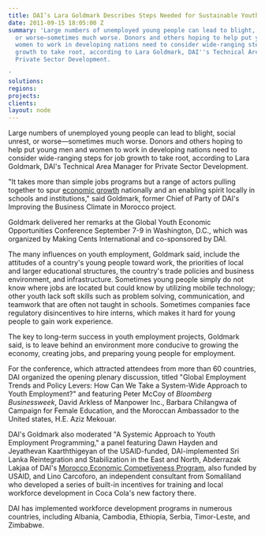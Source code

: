 ```yaml
---
title: DAI’s Lara Goldmark Describes Steps Needed for Sustainable Youth Employment
date: 2011-09-15 18:05:00 Z
summary: 'Large numbers of unemployed young people can lead to blight, social unrest,
  or worse—sometimes much worse. Donors and others hoping to help put young men and
  women to work in developing nations need to consider wide-ranging steps for job
  growth to take root, according to Lara Goldmark, DAI''s Technical Area Manager for
  Private Sector Development.

'
solutions: 
regions: 
projects: 
clients: 
layout: node
---
```


Large numbers of unemployed young people can lead to blight, social unrest, or worse—sometimes much worse. Donors and others hoping to help put young men and women to work in developing nations need to consider wide-ranging steps for job growth to take root, according to Lara Goldmark, DAI's Technical Area Manager for Private Sector Development.

"It takes more than simple jobs programs but a range of actors pulling together to spur [economic growth][1] nationally and an enabling spirit locally in schools and institutions," said Goldmark, former Chief of Party of DAI's Improving the Business Climate in Morocco project.

Goldmark delivered her remarks at the Global Youth Economic Opportunities Conference September 7-9 in Washington, D.C., which was organized by Making Cents International and co-sponsored by DAI.

The many influences on youth employment, Goldmark said, include the attitudes of a country's young people toward work, the priorities of local and larger educational structures, the country's trade policies and business environment, and infrastructure. Sometimes young people simply do not know where jobs are located but could know by utilizing mobile technology; other youth lack soft skills such as problem solving, communication, and teamwork that are often not taught in schools. Sometimes companies face regulatory disincentives to hire interns, which makes it hard for young people to gain work experience.

The key to long-term success in youth employment projects, Goldmark said, is to leave behind an environment more conducive to growing the economy, creating jobs, and preparing young people for employment.

For the conference, which attracted attendees from more than 60 countries, DAI organized the opening plenary discussion, titled "Global Employment Trends and Policy Levers: How Can We Take a System-Wide Approach to Youth Employment?" and featuring Peter McCoy of _Bloomberg Businessweek_, David Arkless of Manpower Inc., Barbara Chilangwa of Campaign for Female Education, and the Moroccan Ambassador to the United states, H.E. Aziz Mekouar.

DAI's Goldmark also moderated "A Systemic Approach to Youth Employment Programming," a panel featuring Dawn Hayden and Jeyathevan Kaarththigeyan of the USAID-funded, DAI-implemented Sri Lanka Reintegration and Stabilization in the East and North, Abderrazak Lakjaa of DAI's [Morocco Economic Competiveness Program][2], also funded by USAID, and Lino Carcoforo, an independent consultant from Somaliland who developed a series of built-in incentives for training and local workforce development in Coca Cola's  new factory there.

DAI has implemented workforce development programs in numerous countries, including Albania, Cambodia, Ethiopia, Serbia, Timor-Leste, and Zimbabwe.

[1]: /our-work/solutions/economic-growth
[2]: /our-work/projects/morocco-economic-competitiveness-project-mec
